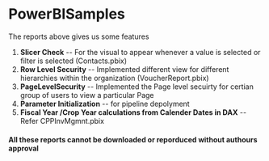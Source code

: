 # PowerBISamples

The reports above gives us some features 

1. **Slicer Check** -- For the visual to appear whenever a value is selected or filter is selected (Contacts.pbix)
2. **Row Level Security** -- Implemented different view for different hierarchies within the organization (VoucherReport.pbix)
3. **PageLevelSecurity** -- Implemented the Page level secuirty for certian group of users to view a particular Page
4. **Parameter Initialization** -- for pipeline depolyment
5. **Fiscal Year /Crop Year calculations from Calender Dates in DAX** -- Refer CPPInvMgmnt.pbix


#### All these reports cannot be downloaded or reporduced without authours approval 
